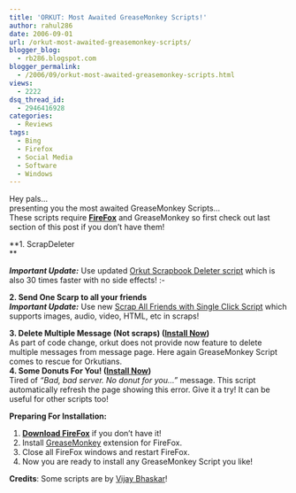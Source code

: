 ```yaml
---
title: 'ORKUT: Most Awaited GreaseMonkey Scripts!'
author: rahul286
date: 2006-09-01
url: /orkut-most-awaited-greasemonkey-scripts/
blogger_blog:
  - rb286.blogspot.com
blogger_permalink:
  - /2006/09/orkut-most-awaited-greasemonkey-scripts.html
views:
  - 2222
dsq_thread_id:
  - 2946416928
categories:
  - Reviews
tags:
  - Bing
  - Firefox
  - Social Media
  - Software
  - Windows
---
```

Hey pals&#8230;  
presenting you the most awaited GreaseMonkey Scripts&#8230;  
These scripts require <a href="http://www.spreadfirefox.com/node&#038;id=199011&#038;t=1" onclick="_gaq.push(['_trackEvent', 'outbound-article', 'http://www.spreadfirefox.com/node&id=199011&t=1', 'FireFox']);" style="font-weight: bold">FireFox</a> and GreaseMonkey so first check out last section of this post if you don&#8217;t have them!

**1. ScrapDeleter  
**

***Important Update:*** Use updated [Orkut Scrapbook Deleter script][1] which is also 30 times faster with no side effects! <img src="http://devilsworkshop.org/wp-includes/images/smilies/simple-smile.png" alt=":-)" class="wp-smiley" style="height: 1em; max-height: 1em;" />

**2. Send One Scarp to all your friends**  
***Important Update:*** Use new [Scrap All Friends with Single Click Script][2] which supports images, audio, video, HTML, etc in scraps!

**3. Delete Multiple Message (Not scraps) (<a href="http://www.myjavaserver.com/%7Etopcoder/messagedeleter.user.js" onclick="_gaq.push(['_trackEvent', 'outbound-article', 'http://www.myjavaserver.com/%7Etopcoder/messagedeleter.user.js', 'Install Now']);" >Install Now</a>)**  
As part of code change, orkut does not provide now feature to delete multiple messages from message page. Here again GreaseMonkey Script comes to rescue for Orkutians.  
**4. Some Donuts For You! (<a href="http://www.myjavaserver.com/%7Etopcoder/donutsforyou.user.js" onclick="_gaq.push(['_trackEvent', 'outbound-article', 'http://www.myjavaserver.com/%7Etopcoder/donutsforyou.user.js', 'Install Now']);" >Install Now</a>)**  
Tired of <span style="font-style: italic">&#8220;Bad, bad server. No donut for you&#8230;&#8221; </span>message. This script automatically refresh the page showing this error. Give it a try! It can be useful for other scripts too!

**Preparing For Installation:**  
1. <a href="http://www.spreadfirefox.com/node&#038;id=199011&#038;t=1" onclick="_gaq.push(['_trackEvent', 'outbound-article', 'http://www.spreadfirefox.com/node&id=199011&t=1', 'Download FireFox']);" style="font-weight: bold">Download FireFox</a> if you don&#8217;t have it!  
2. Install <a href="http://greasemonkey.mozdev.org/" onclick="_gaq.push(['_trackEvent', 'outbound-article', 'http://greasemonkey.mozdev.org/', 'GreaseMonkey']);" >GreaseMonkey</a> extension for FireFox.  
3. Close all FireFox windows and restart FireFox.  
4. Now you are ready to install any GreaseMonkey Script you like!

**Credits**: Some scripts are by <a href="http://www.vijayhacks.net/" onclick="_gaq.push(['_trackEvent', 'outbound-article', 'http://www.vijayhacks.net/', 'Vijay Bhaskar']);" >Vijay Bhaskar</a>!

 [1]: http://devilsworkshop.org/2007/04/03/orkut-scrap-deleter-script-anti-flooding/ "Stable and Better version of Orkut Scrapbook Deleter Script"
 [2]: http://devilsworkshop.org/2007/09/26/new-orkut-scripts-scrap-all-friends-with-single-click-send-images-flash-audio-video-more/
